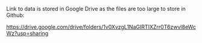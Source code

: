 Link to data is stored in Google Drive as the files are too large to store in Github:

https://drive.google.com/drive/folders/1v0XvzgL1NaGIRTIXZrr0T6zwvl8eWcWz?usp=sharing
